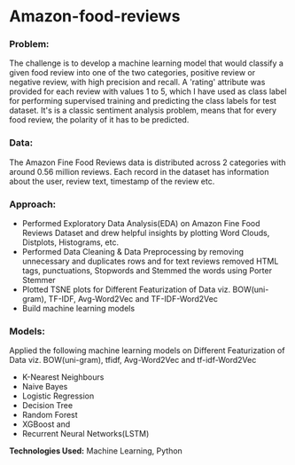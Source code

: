 # Amazon-food-reviews

### Problem: 
      
The challenge is to develop a machine learning model that would classify a given food review into 
one of the two categories, positive review or negative review, with high precision and recall. 
A 'rating' attribute was provided for each review with values 1 to 5, which I have used as class label for performing
supervised training and predicting the class labels for test dataset. 
It's is a classic sentiment analysis problem, means that for every food review, the polarity of it has to be predicted.</p>
      
<h3> Data: </h3> 
<p>The Amazon Fine Food Reviews data is distributed across 2 categories with around 0.56 million reviews. 
        Each record in the dataset has information about the user, review text, timestamp of the review etc.</p>
    
      

<h3> Approach: </h3>
<ul>
        <li>Performed Exploratory Data Analysis(EDA) on Amazon Fine Food Reviews Dataset and drew helpful insights by plotting Word Clouds, Distplots, Histograms, etc.</li>
        <li>Performed Data Cleaning & Data Preprocessing by removing unnecessary and duplicates rows and for text reviews removed HTML tags, punctuations, Stopwords and Stemmed the words using Porter Stemmer</li>
        <li>Plotted TSNE plots for Different Featurization of Data viz. BOW(uni-gram), TF-IDF, Avg-Word2Vec and TF-IDF-Word2Vec</li>
        <li>Build machine learning models</li>
      </ul>  

<h3> Models: </h3>
      <p>Applied the following machine learning models on Different Featurization of Data viz. BOW(uni-gram), tfidf, Avg-Word2Vec and tf-idf-Word2Vec</p>
        <ul> 
          <li>K-Nearest Neighbours</li>
          <li>Naive Bayes</li>
          <li>Logistic Regression</li>
          <li>Decision Tree</li>
          <li>Random Forest</li>
          <li>XGBoost and</li>
          <li>Recurrent Neural Networks(LSTM)</li>
        </ul>
      
<b>Technologies Used:</b> Machine Learning, Python
<br> 
